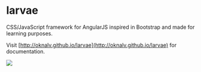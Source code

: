 # larvae

CSS/JavaScript framework for AngularJS inspired in Bootstrap and made for learning purposes.

Visit [http://oknalv.github.io/larvae](http://oknalv.github.io/larvae) for documentation.

<img src="https://oknalv.github.io/larvae/img/larvae.svg" style="max-height: 100px;"/>